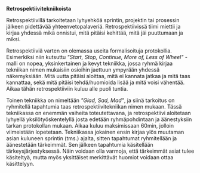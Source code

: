 __Retrospektiivitekniikoista__

Retrospektiivillä tarkoitetaan lyhyehköä sprintin, projektin tai prosessin jälkeen pidettävää yhteenvetopalaveriä. Retrospektiivissä tiimi miettii ja kirjaa yhdessä mikä onnistui, mitä pitäisi kehittää, mitä jäi puuttumaan ja miksi.

Retrospektiiviä varten on olemassa useita formalisoituja protokollia. Esimerkiksi niin kutsuttu _"Start, Stop, Continue, More of, Less of Wheel"_ -malli on nopea, yksinkertainen ja kevyt tekniikka, jossa ryhmä kirjaa tekniikan nimen mukaisiin osioihin jaettuun ympyrään yhdessä näkemyksiään. Mitä uutta pitäisi aloittaa, mitä ei kannata jatkaa ja mitä taas kannattaa, sekä mitä pitäisi tehdä/huomioida lisää ja mitä voisi vähentää. Aikaa tähän retrospektiiviin kuluu alle puoli tuntia.

Toinen tekniikka on nimeltään _"Glad, Sad, Mad"_, ja siinä tarkoitus on ryhmitellä tapahtumia taas retrospektiivitekniikan nimen mukaan. Tässä tekniikassa on enemmän vaiheita toteutettavana, ja retrospektiivi aloitetaan lyhyellä yksilötyöskentelyllä josta edetään ryhmäpohdintaan ja äänestyksiin tarkan protokollan mukaan. Aikaa kuluu maksimissaan 60min, jolloin viimeistään lopetetaan. Tekniikassa jokainen ensin kirjaa ylös muutaman asian kuluneen sprintin (tms.) ajalta, sitten tapahtumat ryhmitellään ja äänestetään tärkeimmät. Sen jälkeen tapahtumia käsitellään tärkeysjärjestyksessä. Näin voidaan olla varmoja, että tärkeimmät asiat tulee käsiteltyä, mutta myös yksittäiset merkittävät huomiot voidaan ottaa käsittelyyn.

